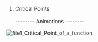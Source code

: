 1. Critical Points
<br/></br>
-------- Animations --------

![file1_Critical_Point_of_a_function](https://github.com/vnb09/FSF-mathematics-python-code-archive/blob/fsf_tasks/FSF-2020/approximations-and-optimizations/Critical-Points/file1_Critical_Point_of_a_function.gif?raw=true)
